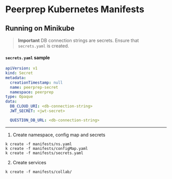 # Peerprep Kubernetes Manifests

## Running on Minikube

> **Important**
> DB connection strings are secrets. Ensure that `secrets.yaml` is created.

#### `secrets.yaml` sample

```yaml
apiVersion: v1
kind: Secret
metadata:
  creationTimestamp: null
  name: peerprep-secret
  namespace: peerprep
type: Opaque
data:
  DB_CLOUD_URI: <db-connection-string>
  JWT_SECRET: <jwt-secret>

  QUESTION_DB_URL: <db-connection-string>
```

---

1. Create namespace, config map and secrets

```
k create -f manifests/ns.yaml
k create -f manifests/configMap.yaml
k create -f manifests/secrets.yaml
```

2. Create services

```
k create -f manifests/collab/
```
